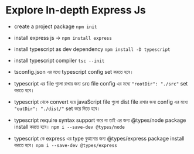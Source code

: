 # Explore In-depth Express Js

- create a project package `npm init`
- install express js -> `npm install express`
- install typescript as dev dependency `npm install -D typescript`
- install typescript compiler `tsc --init`

- tsconfig.json এর মধ্যে typescript config set করতে হবে।
- typescript এর file গুলো রাখার জন্য src file
  config এর মধ্যে `"rootDir": "./src"` set করতে হবে।

- typescript থেকে convert হয়ে javaScript file গুলো dist file রাখার জন্য
  config এর মধ্যে `"outDir": "./dist/"` set করে দিতে হবে।
- typescript require syntax support করে না তাই এর জন্য @types/node package install করতে হবে।
  `npm i --save-dev @types/node`
- typescript কে express এর type বুঝানোর জন্য @types/express package install করতে হবে।
  `npm i --save-dev @types/express`
